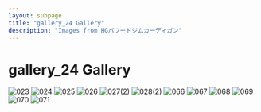```yaml
---
layout: subpage
title: "gallery_24 Gallery"
description: "Images from HGパワードジムカーディガン"
---
```


# gallery_24 Gallery

![023](gallery_24/023.JPG)
![024](gallery_24/024.JPG)
![025](gallery_24/025.JPG)
![026](gallery_24/026.JPG)
![027(2)](gallery_24/027(2).JPG)
![028(2)](gallery_24/028(2).JPG)
![066](gallery_24/066.JPG)
![067](gallery_24/067.JPG)
![068](gallery_24/068.JPG)
![069](gallery_24/069.JPG)
![070](gallery_24/070.JPG)
![071](gallery_24/071.JPG)
